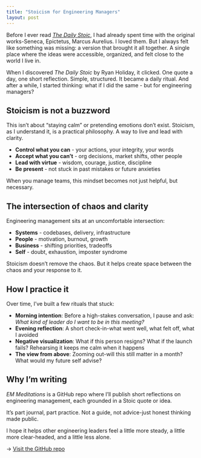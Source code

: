 ```yaml
---
title: "Stoicism for Engineering Managers"
layout: post
---
```


Before I ever read *[The Daily Stoic](https://www.goodreads.com/book/show/29093292-the-daily-stoic)*, I had already spent time with the original works-Seneca, Epictetus, Marcus Aurelius. I loved them. But I always felt like something was missing: a version that brought it all together. A single place where the ideas were accessible, organized, and felt close to the world I live in.

When I discovered *The Daily Stoic* by Ryan Holiday, it clicked. One quote a day, one short reflection. Simple, structured. It became a daily ritual. And after a while, I started thinking: what if I did the same - but for engineering managers?

## Stoicism is not a buzzword

This isn’t about “staying calm” or pretending emotions don’t exist. Stoicism, as I understand it, is a practical philosophy. A way to live and lead with clarity.

- **Control what you can** - your actions, your integrity, your words  
- **Accept what you can’t** - org decisions, market shifts, other people  
- **Lead with virtue** - wisdom, courage, justice, discipline  
- **Be present** - not stuck in past mistakes or future anxieties

When you manage teams, this mindset becomes not just helpful, but necessary.

## The intersection of chaos and clarity

Engineering management sits at an uncomfortable intersection:

- **Systems** - codebases, delivery, infrastructure  
- **People** - motivation, burnout, growth  
- **Business** - shifting priorities, tradeoffs  
- **Self** - doubt, exhaustion, imposter syndrome

Stoicism doesn’t remove the chaos. But it helps create space between the chaos and your response to it.

## How I practice it

Over time, I’ve built a few rituals that stuck:

- **Morning intention**: Before a high-stakes conversation, I pause and ask: *What kind of leader do I want to be in this meeting?*  
- **Evening reflection**: A short check-in-what went well, what felt off, what I avoided  
- **Negative visualization**: What if this person resigns? What if the launch fails? Rehearsing it keeps me calm when it happens  
- **The view from above**: Zooming out-will this still matter in a month? What would my future self advise?


## Why I’m writing

*EM Meditations* is a GitHub repo where I’ll publish short reflections on engineering management, each grounded in a Stoic quote or idea.

It’s part journal, part practice. Not a guide, not advice-just honest thinking made public.

I hope it helps other engineering leaders feel a little more steady, a little more clear-headed, and a little less alone.

→ [Visit the GitHub repo](https://github.com/vtorosyan/em-meditations)